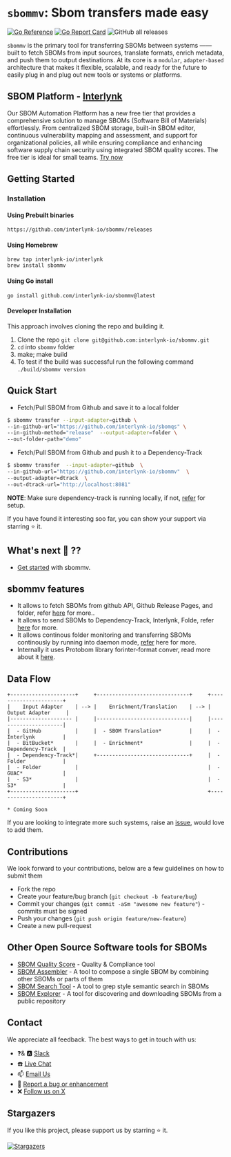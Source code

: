 # `sbommv`: Sbom transfers made easy

[![Go Reference](https://pkg.go.dev/badge/github.com/interlynk-io/sbommv.svg)](https://pkg.go.dev/github.com/interlynk-io/sbommv)
[![Go Report Card](https://goreportcard.com/badge/github.com/interlynk-io/sbommv)](https://goreportcard.com/report/github.com/interlynk-io/sbommv)
![GitHub all releases](https://img.shields.io/github/downloads/interlynk-io/sbommv/total)

`sbommv` is the primary tool for transferring SBOMs between systems —— built to fetch SBOMs from input sources, translate formats, enrich metadata, and push them to output destinations. At its core is a `modular`, `adapter-based` architecture that makes it flexible, scalable, and ready for the future to easily plug in and plug out new tools or systems or platforms.

## SBOM Platform - [Interlynk](https://app.interlynk.io/)

Our SBOM Automation Platform has a new free tier that provides a comprehensive solution to manage SBOMs (Software Bill of Materials) effortlessly. From centralized SBOM storage, built-in SBOM editor, continuous vulnerability mapping and assessment, and support for organizational policies, all while ensuring compliance and enhancing software supply chain security using integrated SBOM quality scores. The free tier is ideal for small teams.
[Try now](https://app.interlynk.io/)

## Getting Started

### Installation

#### Using Prebuilt binaries

```console
https://github.com/interlynk-io/sbommv/releases
```

#### Using Homebrew

```console
brew tap interlynk-io/interlynk
brew install sbommv
```

#### Using Go install

```console
go install github.com/interlynk-io/sbommv@latest
```

#### Developer Installation

This approach involves cloning the repo and building it.

1. Clone the repo `git clone git@github.com:interlynk-io/sbommv.git`
2. `cd` into `sbommv` folder
3. make; make build
4. To test if the build was successful run the following command `./build/sbommv version`

## Quick Start

- Fetch/Pull SBOM from Github and save it to a local folder

```bash
$ sbommv transfer --input-adapter=github \
--in-github-url="https://github.com/interlynk-io/sbomqs" \
--in-github-method="release"  --output-adapter=folder \
--out-folder-path="demo"
```

- Fetch/Pull SBOM from Github and push it to a Dependency-Track

```bash
$ sbommv transfer  --input-adapter=github  \
--in-github-url="https://github.com/interlynk-io/sbommv"  \
--output-adapter=dtrack  \
--out-dtrack-url="http://localhost:8081"
```

**NOTE**: Make sure dependency-track is running locally, if not, [refer](https://github.com/interlynk-io/sbommv/blob/main/examples/setup_dependency_track.md) for setup.

If you have found it interesting soo far, you can show your support via starring ⭐ it.

## What's next 🚀 ??

- [Get started](https://github.com/interlynk-io/sbommv/blob/main/docs/getting_started.md) with sbommv.

## sbommv features

- It allows to fetch SBOMs from github API, Github Release Pages, and folder, refer [here](https://github.com/interlynk-io/sbommv/blob/main/docs/input_adpaters.md) for more..
- It allows to send SBOMs to Dependency-Track, Interlynk, Folde, refer [here](https://github.com/interlynk-io/sbommv/blob/main/docs/output_adapters.md) for more.
- It allows continous folder monitoring and transferring SBOMs continously by running into daemon mode, [refer](https://github.com/interlynk-io/sbommv/blob/main/examples/folder_real_time_monitoring_to_dtrack.md) here for more.
- Internally it uses Protobom library forinter-format conver, read more about it [here](https://github.com/interlynk-io/sbommv/blob/main/docs/conversion_layer.md).

## Data Flow

```text
+---------------------+     +------------------------------+     +----------------------+
|    Input Adapter    | --> |    Enrichment/Translation    | --> |   Output Adapter     |
|-------------------- |     |------------------------------|     |----------------------|
|  - GitHub           |     |  - SBOM Translation*         |     |  - Interlynk         |
|  - BitBucket*       |     |  - Enrichment*               |     |  - Dependency-Track  |
|  - Dependency-Track*|     +------------------------------+     |  - Folder            |
|  - Folder           |                                          |  - GUAC*             |
|  - S3*              |                                          |  - S3*               |
+---------------------+                                          +----------------------+

* Coming Soon
```

If you are looking to integrate more such systems, raise an [issue](https://github.com/interlynk-io/sbommv/issues/new), would love to add them.

## Contributions

We look forward to your contributions, below are a few guidelines on how to submit them

- Fork the repo
- Create your feature/bug branch (`git checkout -b feature/bug`)
- Commit your changes (`git commit -aSm "awesome new feature"`) - commits must be signed
- Push your changes (`git push origin feature/new-feature`)
- Create a new pull-request

## Other Open Source Software tools for SBOMs

- [SBOM Quality Score](https://github.com/interlynk-io/sbomqs) - Quality & Compliance tool
- [SBOM Assembler](https://github.com/interlynk-io/sbomasm) - A tool to compose a single SBOM by combining other SBOMs or parts of them
- [SBOM Search Tool](https://github.com/interlynk-io/sbomagr) - A tool to grep style semantic search in SBOMs
- [SBOM Explorer](https://github.com/interlynk-io/sbomex) - A tool for discovering and downloading SBOMs from a public repository

## Contact

We appreciate all feedback. The best ways to get in touch with us:

- ❓& 🅰️ [Slack](https://join.slack.com/t/sbomqa/shared_invite/zt-2jzq1ttgy-4IGzOYBEtHwJdMyYj~BACA)
- :phone: [Live Chat](https://www.interlynk.io/#hs-chat-open)
- 📫 [Email Us](mailto:hello@interlynk.io)
- 🐛 [Report a bug or enhancement](https://github.com/interlynk-io/sbomex/issues)
- :x: [Follow us on X](https://twitter.com/InterlynkIo)

## Stargazers

If you like this project, please support us by starring ⭐ it.

[![Stargazers](https://starchart.cc/interlynk-io/sbommv.svg)](https://starchart.cc/interlynk-io/sbommv)
